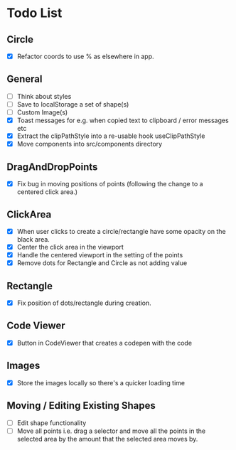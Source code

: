 # Todo List

## Circle

- [x] Refactor coords to use % as elsewhere in app.

## General

- [ ] Think about styles
- [ ] Save to localStorage a set of shape(s)
- [ ] Custom Image(s)
- [x] Toast messages for e.g. when copied text to clipboard / error messages etc
- [x] Extract the clipPathStyle into a re-usable hook useClipPathStyle
- [x] Move components into src/components directory

## DragAndDropPoints

- [x] Fix bug in moving positions of points (following the change to a centered click area.)

## ClickArea

- [x] When user clicks to create a circle/rectangle have some opacity on the black area.
- [x] Center the click area in the viewport
- [x] Handle the centered viewport in the setting of the points
- [x] Remove dots for Rectangle and Circle as not adding value

## Rectangle

- [x] Fix position of dots/rectangle during creation.

## Code Viewer

- [x] Button in CodeViewer that creates a codepen with the code

## Images

- [x] Store the images locally so there's a quicker loading time

## Moving / Editing Existing Shapes

- [ ] Edit shape functionality
- [ ] Move all points i.e. drag a selector and move all the points in the selected area by the amount that the selected area moves by.
